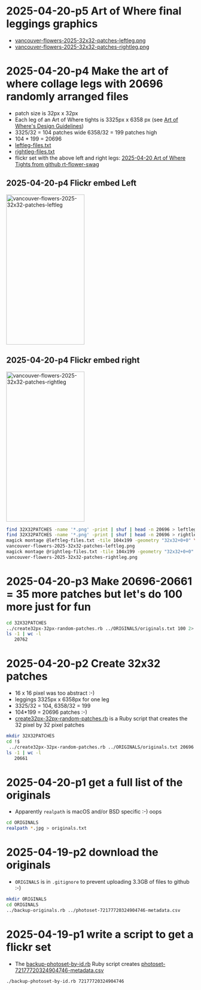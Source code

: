 # 2025-04-20-p5 Art of Where final leggings graphics
* [vancouver-flowers-2025-32x32-patches-leftleg.png](https://github.com/rtanglao/rt-flower-swag-2025/blob/main/vancouver-flowers-2025-32x32-patches-leftleg.png)
* [vancouver-flowers-2025-32x32-patches-rightleg.png](https://github.com/rtanglao/rt-flower-swag-2025/blob/main/vancouver-flowers-2025-32x32-patches-rightleg.png)
# 2025-04-20-p4 Make the art of where collage legs with 20696 randomly arranged files 
* patch size is 32px x 32px
* Each leg of an Art of Where tights is 3325px x 6358 px (see [Art of Where's Design Guidelines](https://artofwhere.com/info/design-guidelines))
* 3325/32 = 104 patches wide 6358/32 = 199 patches high
* 104 * 199 = 20696
* [leftleg-files.txt](https://github.com/rtanglao/rt-flower-swag-2025/blob/main/leftleg-files.txt)
* [rightleg-files.txt](https://github.com/rtanglao/rt-flower-swag-2025/blob/main/rightleg-files.txt)
* flickr set with the above left and right legs: [2025-04-20 Art of Where Tights from github rt-flower-swag](https://flic.kr/s/aHBqjC9JUq)

## 2025-04-20-p4 Flickr embed Left

<a data-flickr-embed="true" href="https://www.flickr.com/photos/roland/54465375744/in/album-72177720325249288/" title="vancouver-flowers-2025-32x32-patches-leftleg"><img src="https://live.staticflickr.com/65535/54465375744_39d646aaa4_w.jpg" width="209" height="400" alt="vancouver-flowers-2025-32x32-patches-leftleg"/></a><script async src="//embedr.flickr.com/assets/client-code.js" charset="utf-8"></script>

## 2025-04-20-p4 Flickr embed right

<a data-flickr-embed="true" href="https://www.flickr.com/photos/roland/54465375754/in/album-72177720325249288/" title="vancouver-flowers-2025-32x32-patches-rightleg"><img src="https://live.staticflickr.com/65535/54465375754_1ec6554b64_w.jpg" width="209" height="400" alt="vancouver-flowers-2025-32x32-patches-rightleg"/></a><script async src="//embedr.flickr.com/assets/client-code.js" charset="utf-8"></script>

```bash
find 32X32PATCHES -name '*.png' -print | shuf | head -n 20696 > leftleg-files.txt
find 32X32PATCHES -name '*.png' -print | shuf | head -n 20696 > rightleg-files.txt
magick montage @leftleg-files.txt -tile 104x199 -geometry "32x32+0+0" \
vancouver-flowers-2025-32x32-patches-leftleg.png
magick montage @rightleg-files.txt -tile 104x199 -geometry "32x32+0+0" \
vancouver-flowers-2025-32x32-patches-rightleg.png

```
# 2025-04-20-p3 Make 20696-20661 = 35 more patches but let's do 100 more just for fun
```bash
cd 32X32PATCHES
../create32px-32px-random-patches.rb ../ORIGINALS/originals.txt 100 2> one-hundred-more-stderr.txt &
ls -1 | wc -l
   20762
```
# 2025-04-20-p2 Create 32x32 patches 
* 16 x 16 pixel was too abstract :-)
* leggings	3325px x 6358px for one leg
* 3325/32 = 104, 6358/32 = 199
* 104*199 = 20696 patches :-)
* [create32px-32px-random-patches.rb](https://github.com/rtanglao/rt-flower-swag-2025/blob/main/create32px-32px-random-patches.rb) is a Ruby script that creates the 32 pixel by 32 pixel patches
  
```bash
mkdir 32X32PATCHES
cd !$
 ../create32px-32px-random-patches.rb ../ORIGINALS/originals.txt 20696 2> stderr.txt &
ls -1 | wc -l
   20661
```  
# 2025-04-20-p1 get a full list of the originals
* Apparently `realpath` is macOS and/or BSD specific :-) oops
```bash
cd ORIGINALS
realpath *.jpg > originals.txt
```
# 2025-04-19-p2 download the originals
* `ORIGINALS` is in `.gitignore` to prevent uploading 3.3GB of files to github :-)

```bash
mkdir ORIGINALS
cd ORIGINALS
../backup-originals.rb ../photoset-72177720324904746-metadata.csv
```

# 2025-04-19-p1 write a script to get a flickr set
* The [backup-photoset-by-id.rb](https://github.com/rtanglao/rt-flower-swag-2025/blob/main/backup-photoset-by-id.rb) Ruby script creates [photoset-72177720324904746-metadata.csv](https://github.com/rtanglao/rt-flower-swag-2025/blob/main/photoset-72177720324904746-metadata.csv)
```bash
./backup-photoset-by-id.rb 72177720324904746
```
